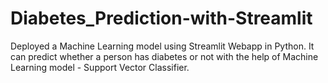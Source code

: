 # Diabetes_Prediction-with-Streamlit

Deployed a Machine Learning model using Streamlit Webapp in Python. It can predict whether a person has diabetes or not with the help of Machine Learning model - Support Vector Classifier.
